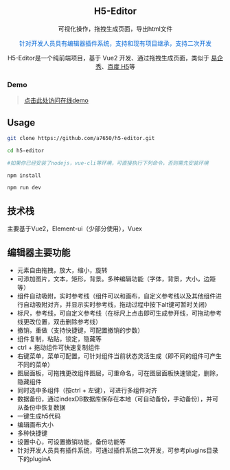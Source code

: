 <h2 align="center">H5-Editor </h2>
<p align="center">可视化操作，拖拽生成页面，导出html文件</p>
<p align="center" style="color:#0366d6;">针对开发人员具有编辑器插件系统，支持和现有项目继承，支持二次开发</p>
<p align="center">H5-Editor是一个纯前端项目，基于 Vue2 开发、通过拖拽生成页面，类似于 <a href="http://www.eqxiu.com">易企秀</a>、<a href="https://h5.baidu.com">百度 H5</a>等</p>


### Demo

> [点击此处访问在线demo](http://49.235.89.23/poster)

                                                      
## Usage

```bash
git clone https://github.com/a7650/h5-editor.git

cd h5-editor

#如果你已经安装了nodejs，vue-cli等环境，可直接执行下列命令，否则需先安装环境

npm install

npm run dev
```

## 技术栈

主要基于Vue2，Element-ui（少部分使用），Vuex

## 编辑器主要功能

   - 元素自由拖拽，放大，缩小，旋转
   - 可添加图片，文本，矩形，背景。多种编辑功能（字体，背景，大小，边距等）
   - 组件自动吸附，实时参考线（组件可以和画布，自定义参考线以及其他组件进行自动吸附对齐，并显示实时参考线，拖动过程中按下alt键可暂时关闭）
   - 标尺，参考线，可自定义参考线（在标尺上点击即可生成参开线，可拖动参考线更改位置，双击删除参考线）
   - 撤销，重做（支持快捷键，可配置撤销的步数）
   - 组件复制，粘贴，锁定，隐藏等
   - ctrl + 拖动组件可快速复制组件
   - 右键菜单，菜单可配置，可针对组件当前状态灵活生成（即不同的组件可产生不同的菜单）
   - 图层面板，可拖拽更改组件图层，可重命名，可在图层面板快速锁定，删除，隐藏组件
   - 同时选中多组件（按ctrl + 左键），可进行多组件对齐
   - 数据备份，通过indexDB数据库保存在本地（可自动备份，手动备份），并可从备份中恢复数据
   - 一键生成h5代码
   - 编辑画布大小
   - 多种快捷键
   - 设置中心，可设置撤销功能，备份功能等
   - 针对开发人员具有插件系统，可通过插件系统二次开发，可参考plugins目录下的pluginA

